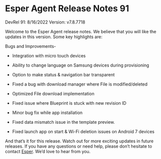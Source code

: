 # Esper Agent Release Notes 91

DevRel 91: 8/16/2022
Version: v7.8.7718

Welcome to the Esper Agent release notes. We believe that you will like the updates in this version. Some key highlights are:

Bugs and Improvements-

-   Integration with micro touch devices
    
-   Ability to change language on Samsung devices during provisioning
    
-   Option to make status & navigation bar transparent
    
-   Fixed a bug with download manager where File is modified/deleted
    
-   Optimized File download implementation
    
-   Fixed issue where Blueprint is stuck with new revision ID
    
-   Minor bug fix while app installation
    
-   Fixed data mismatch issue in the template preview.
    
-   Fixed launch app on start & Wi-Fi deletion issues on Android 7 devices
    

And that’s it for this release. Watch out for more exciting updates in future releases. If you have any questions or need help, please don’t hesitate to contact [Esper](mailto:support@esper.io). We’d love to hear from you.

